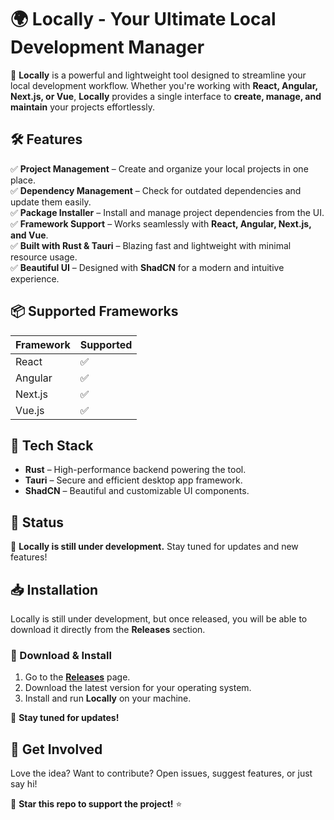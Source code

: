 # 🌍 Locally - Your Ultimate Local Development Manager  

🚀 **Locally** is a powerful and lightweight tool designed to streamline your local development workflow. Whether you're working with **React, Angular, Next.js, or Vue**, **Locally** provides a single interface to **create, manage, and maintain** your projects effortlessly.  

## 🛠️ Features  

✅ **Project Management** – Create and organize your local projects in one place.  
✅ **Dependency Management** – Check for outdated dependencies and update them easily.  
✅ **Package Installer** – Install and manage project dependencies from the UI.  
✅ **Framework Support** – Works seamlessly with **React, Angular, Next.js, and Vue**.  
✅ **Built with Rust & Tauri** – Blazing fast and lightweight with minimal resource usage.  
✅ **Beautiful UI** – Designed with **ShadCN** for a modern and intuitive experience.  

## 📦 Supported Frameworks  

| Framework | Supported |
|-----------|----------|
| React     | ✅        |
| Angular   | ✅        |
| Next.js   | ✅        |
| Vue.js    | ✅        |

## 🎨 Tech Stack  

- **Rust** – High-performance backend powering the tool.  
- **Tauri** – Secure and efficient desktop app framework.  
- **ShadCN** – Beautiful and customizable UI components.  

## 🚧 Status  

🔨 **Locally is still under development.** Stay tuned for updates and new features!  

## 📥 Installation  

Locally is still under development, but once released, you will be able to download it directly from the **Releases** section.  

### 🔽 Download & Install  

1. Go to the **[Releases](https://github.com/your-username/locally/releases)** page.  
2. Download the latest version for your operating system.  
3. Install and run **Locally** on your machine.  

🚀 **Stay tuned for updates!**  

## 📩 Get Involved  

Love the idea? Want to contribute? Open issues, suggest features, or just say hi!  

📌 **Star this repo to support the project!** ⭐  